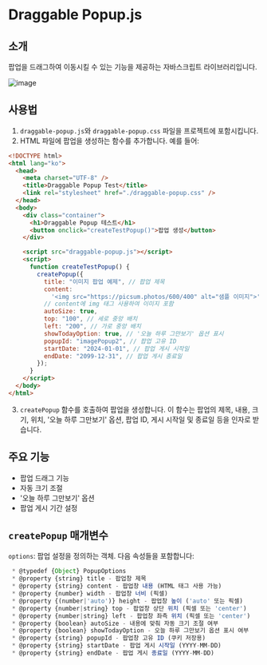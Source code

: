 # Draggable Popup.js

## 소개

팝업을 드래그하여 이동시킬 수 있는 기능을 제공하는 자바스크립트 라이브러리입니다. 

![image](https://github.com/user-attachments/assets/173add78-f3ca-47a6-8797-132fc0b84751)


## 사용법

1. `draggable-popup.js`와 `draggable-popup.css` 파일을 프로젝트에 포함시킵니다.
2. HTML 파일에 팝업을 생성하는 함수를 추가합니다. 예를 들어:

```html
<!DOCTYPE html>
<html lang="ko">
  <head>
    <meta charset="UTF-8" />
    <title>Draggable Popup Test</title>
    <link rel="stylesheet" href="./draggable-popup.css" />
  </head>
  <body>
    <div class="container">
      <h1>Draggable Popup 테스트</h1>
      <button onclick="createTestPopup()">팝업 생성</button>
    </div>

    <script src="draggable-popup.js"></script>
    <script>
      function createTestPopup() {
        createPopup({
          title: "이미지 팝업 예제", // 팝업 제목
          content:
            '<img src="https://picsum.photos/600/400" alt="샘플 이미지">',
          // content에 img 태그 사용하여 이미지 포함
          autoSize: true,
          top: "100", // 세로 중앙 배치
          left: "200", // 가로 중앙 배치
          showTodayOption: true, // '오늘 하루 그만보기' 옵션 표시
          popupId: "imagePopup2", // 팝업 고유 ID
          startDate: "2024-01-01", // 팝업 게시 시작일
          endDate: "2099-12-31", // 팝업 게시 종료일
        });
      }
    </script>
  </body>
</html>
```

3. `createPopup` 함수를 호출하여 팝업을 생성합니다. 이 함수는 팝업의 제목, 내용, 크기, 위치, '오늘 하루 그만보기' 옵션, 팝업 ID, 게시 시작일 및 종료일 등을 인자로 받습니다.

## 주요 기능

- 팝업 드래그 기능
- 자동 크기 조절
- '오늘 하루 그만보기' 옵션
- 팝업 게시 기간 설정

## `createPopup` 매개변수

`options`: 팝업 설정을 정의하는 객체. 다음 속성들을 포함합니다:

```javascript
 * @typedef {Object} PopupOptions
 * @property {string} title - 팝업창 제목
 * @property {string} content - 팝업창 내용 (HTML 태그 사용 가능)
 * @property {number} width - 팝업창 너비 (픽셀)
 * @property {(number|'auto')} height - 팝업창 높이 ('auto' 또는 픽셀)
 * @property {number|string} top - 팝업창 상단 위치 (픽셀 또는 'center')
 * @property {number|string} left - 팝업창 좌측 위치 (픽셀 또는 'center')
 * @property {boolean} autoSize - 내용에 맞춰 자동 크기 조절 여부
 * @property {boolean} showTodayOption - 오늘 하루 그만보기 옵션 표시 여부
 * @property {string} popupId - 팝업창 고유 ID (쿠키 저장용)
 * @property {string} startDate - 팝업 게시 시작일 (YYYY-MM-DD)
 * @property {string} endDate - 팝업 게시 종료일 (YYYY-MM-DD)
```
